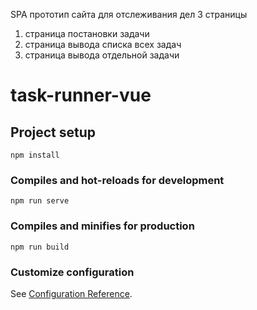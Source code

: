 SPA прототип сайта для отслеживания дел
3 страницы
1) страница постановки задачи
2) страница вывода списка всех задач
3) страница вывода отдельной задачи


# task-runner-vue

## Project setup
```
npm install
```

### Compiles and hot-reloads for development
```
npm run serve
```

### Compiles and minifies for production
```
npm run build
```

### Customize configuration
See [Configuration Reference](https://cli.vuejs.org/config/).
